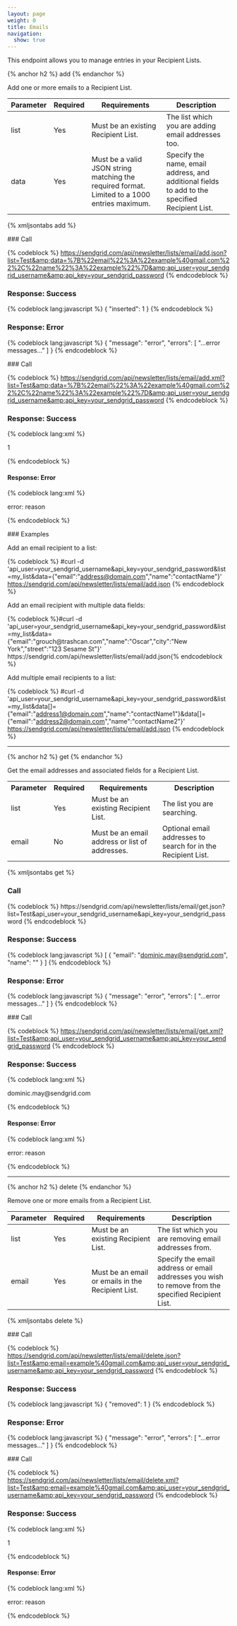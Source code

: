 ```yaml
---
layout: page
weight: 0
title: Emails
navigation:
  show: true
---
```


This endpoint allows you to manage entries in your Recipient Lists.


{% anchor h2 %} add {% endanchor %}


Add one or more emails to a Recipient List.

<table class="table table-bordered table-striped">
   <thead>
      <tr>
         <th>Parameter</th>
         <th>Required</th>
         <th>Requirements</th>
         <th>Description</th>
      </tr>
   </thead>
   <tbody>
      <tr>
         <td>list</td>
         <td>Yes</td>
         <td>Must be an existing Recipient List.</td>
         <td>The list which you are adding email addresses too.</td>
      </tr>
      <tr>
         <td>data</td>
         <td>Yes</td>
         <td>Must be a valid JSON string matching the required format. Limited to a 1000 entries maximum.</td>
         <td>Specify the name, email address, and additional fields to add to the specified Recipient List.</td>
      </tr>
   </tbody>
</table>


{% xmljsontabs add %}

<div markdown="1" class="tab-content">
<div markdown="1" class="tab-pane active" id="add-json">
### Call



{% codeblock %}
https://sendgrid.com/api/newsletter/lists/email/add.json?list=Test&amp;data=%7B%22email%22%3A%22example%40gmail.com%22%2C%22name%22%3A%22example%22%7D&amp;api_user=your_sendgrid_username&amp;api_key=your_sendgrid_password
{% endcodeblock %}
<h3>Response: Success</h3>

{% codeblock lang:javascript %}
{
  "inserted": 1
}
{% endcodeblock %}




### Response: Error




{% codeblock lang:javascript %}
{
  "message": "error",
  "errors": [
    "...error messages..."
  ]
}
{% endcodeblock %}




</div>
<div markdown="1" class="tab-pane" id="add-xml">
### Call



{% codeblock %}
https://sendgrid.com/api/newsletter/lists/email/add.xml?list=Test&amp;data=%7B%22email%22%3A%22example%40gmail.com%22%2C%22name%22%3A%22example%22%7D&amp;api_user=your_sendgrid_username&amp;api_key=your_sendgrid_password
{% endcodeblock %}
<h3>Response: Success</h3>


{% codeblock lang:xml %}
<?xml version="1.0" encoding="ISO-8859-1"?>

<result>
   <inserted>1</inserted>
</result>

{% endcodeblock %}




#### Response: Error




{% codeblock lang:xml %}
<?xml version="1.0" encoding="ISO-8859-1"?>

<result>
   <message>error: reason</message>
</result>

{% endcodeblock %}




</div>
</div>
### Examples

Add an email recipient to a list:



{% codeblock %}
#curl -d 'api_user=your_sendgrid_username&amp;api_key=your_sendgrid_password&amp;list=my_list&amp;data={"email":"address@domain.com","name":"contactName"}' https://sendgrid.com/api/newsletter/lists/email/add.json
{% endcodeblock %}

<p>Add an email recipient with multiple data fields:</p>
{% codeblock %}#curl -d 'api_user=your_sendgrid_username&amp;api_key=your_sendgrid_password&amp;list=my_list&amp;data={"email":"grouch@trashcan.com","name":"Oscar","city":"New York","street":"123 Sesame St"}' https://sendgrid.com/api/newsletter/lists/email/add.json{% endcodeblock %}



Add multiple email recipients to a list:



{% codeblock %}
#curl -d 'api_user=your_sendgrid_username&amp;api_key=your_sendgrid_password&amp;list=my_list&amp;data[]={"email":"address1@domain.com","name":"contactName1"}&amp;data[]={"email":"address2@domain.com","name":"contactName2"}' https://sendgrid.com/api/newsletter/lists/email/add.json
{% endcodeblock %}

<hr/>



{% anchor h2 %}
get 
{% endanchor %}


<p>Get the email addresses and associated fields for a Recipient List.</p>

<table class="table table-bordered table-striped">
   <tr>
      <th>Parameter</th>
      <th>Required</th>
      <th>Requirements</th>
      <th>Description</th>
   </tr>
   <tr>
      <td>list</td>
      <td>Yes</td>
      <td>Must be an existing Recipient List.</td>
      <td>The list you are searching.</td>
   </tr>
   <tr>
      <td>email</td>
      <td>No</td>
      <td>Must be an email address or list of addresses.</td>
      <td>Optional email addresses to search for in the Recipient List.</td>
   </tr>
</table>



{% xmljsontabs get %}
<div class="tab-content">
<div class="tab-pane active" id="get-json">
<h3>Call</h3>
{% codeblock %}
https://sendgrid.com/api/newsletter/lists/email/get.json?list=Test&amp;api_user=your_sendgrid_username&amp;api_key=your_sendgrid_password
{% endcodeblock %}



### Response: Success




{% codeblock lang:javascript %}
[
  {
    "email": "dominic.may@sendgrid.com",
    "name": ""
  }
]
{% endcodeblock %}




### Response: Error




{% codeblock lang:javascript %}
{
  "message": "error",
  "errors": [
    "...error messages..."
  ]
}
{% endcodeblock %}




</div>
<div markdown="1" class="tab-pane" id="get-xml">
### Call



{% codeblock %}
https://sendgrid.com/api/newsletter/lists/email/get.xml?list=Test&amp;api_user=your_sendgrid_username&amp;api_key=your_sendgrid_password
{% endcodeblock %}
<h3>Response: Success</h3>


{% codeblock lang:xml %}
<?xml version="1.0" encoding="ISO-8859-1"?>

<emails>
   <email>
      <email>dominic.may@sendgrid.com</email>
      <name>
    </name>
   </email>
</emails>

{% endcodeblock %}




#### Response: Error




{% codeblock lang:xml %}
<?xml version="1.0" encoding="ISO-8859-1"?>

<result>
   <message>error: reason</message>
</result>

{% endcodeblock %}




</div>
</div>

* * * * *


{% anchor h2 %} delete {% endanchor %}


Remove one or more emails from a Recipient List.

<table class="table table-bordered table-striped">
   <thead>
      <tr>
         <th>Parameter</th>
         <th>Required</th>
         <th>Requirements</th>
         <th>Description</th>
      </tr>
   </thead>
   <tbody>
      <tr>
         <td>list</td>
         <td>Yes</td>
         <td>Must be an existing Recipient List.</td>
         <td>The list which you are removing email addresses from.</td>
      </tr>
      <tr>
         <td>email</td>
         <td>Yes</td>
         <td>Must be an email or emails in the Recipient List.</td>
         <td>Specify the email address or email addresses you wish to remove from the specified Recipient List.</td>
      </tr>
   </tbody>
</table>


{% xmljsontabs delete %}

<div markdown="1" class="tab-content">
<div markdown="1" class="tab-pane active" id="delete-json">
### Call



{% codeblock %}
https://sendgrid.com/api/newsletter/lists/email/delete.json?list=Test&amp;email=example%40gmail.com&amp;api_user=your_sendgrid_username&amp;api_key=your_sendgrid_password
{% endcodeblock %}
<h3>Response: Success</h3>

{% codeblock lang:javascript %}
{
  "removed": 1
}
{% endcodeblock %}




### Response: Error




{% codeblock lang:javascript %}
{
  "message": "error",
  "errors": [
    "...error messages..."
  ]
}
{% endcodeblock %}




</div>
<div markdown="1" class="tab-pane" id="delete-xml">
### Call



{% codeblock %}
https://sendgrid.com/api/newsletter/lists/email/delete.xml?list=Test&amp;email=example%40gmail.com&amp;api_user=your_sendgrid_username&amp;api_key=your_sendgrid_password
{% endcodeblock %}
<h3>Response: Success</h3>


{% codeblock lang:xml %}
<?xml version="1.0" encoding="ISO-8859-1"?>

<result>
   <removed>1</removed>
</result>

{% endcodeblock %}




#### Response: Error




{% codeblock lang:xml %}
<?xml version="1.0" encoding="ISO-8859-1"?>

<result>
   <message>error: reason</message>
</result>

{% endcodeblock %}




</div>
</div>

